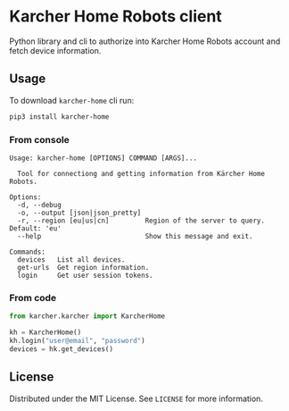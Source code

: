 # Karcher Home Robots client

Python library and cli to authorize into Karcher Home Robots account and fetch device information.

## Usage

To download `karcher-home` cli run:

```sh
pip3 install karcher-home
```

### From console

```console
Usage: karcher-home [OPTIONS] COMMAND [ARGS]...

  Tool for connectiong and getting information from Kärcher Home Robots.

Options:
  -d, --debug
  -o, --output [json|json_pretty]
  -r, --region [eu|us|cn]         Region of the server to query. Default: 'eu'
  --help                          Show this message and exit.

Commands:
  devices   List all devices.
  get-urls  Get region information.
  login     Get user session tokens.
```

### From code

```python
from karcher.karcher import KarcherHome

kh = KarcherHome()
kh.login("user@email", "password")
devices = hk.get_devices()
```

## License

Distributed under the MIT License. See `LICENSE` for more information.

